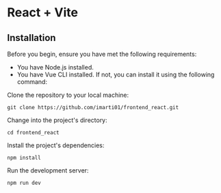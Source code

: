 # React + Vite

## Installation

Before you begin, ensure you have met the following requirements:

- You have Node.js installed.
- You have Vue CLI installed. If not, you can install it using the following command:

Clone the repository to your local machine:

```
git clone https://github.com/imarti01/frontend_react.git
```

Change into the project's directory:

```
cd frontend_react
```

Install the project's dependencies:

```
npm install
```

Run the development server:

```
npm run dev
```
